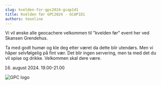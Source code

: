```yaml
---
slug: kvelden-for-gpc2024-gcap1d1
title: Kvelden før GPC2024 - GCAP1D1
authors: teonline
---
```



Vi vil ønske alle geocachere velkommen til "kvelden før" event her ved Skansen Grendehus.

Ta med godt humør og kle deg etter været da dette blir utendørs. Men vi håper selvfølgelig på fint vær.
Det blir ingen servering, men ta med det du vil spise og drikke.
Velkommen skal dere være.

16. august 2024. 19.00-21.00


![GPC logo](https://24.glaamadalen.no/gpc2024.png)
